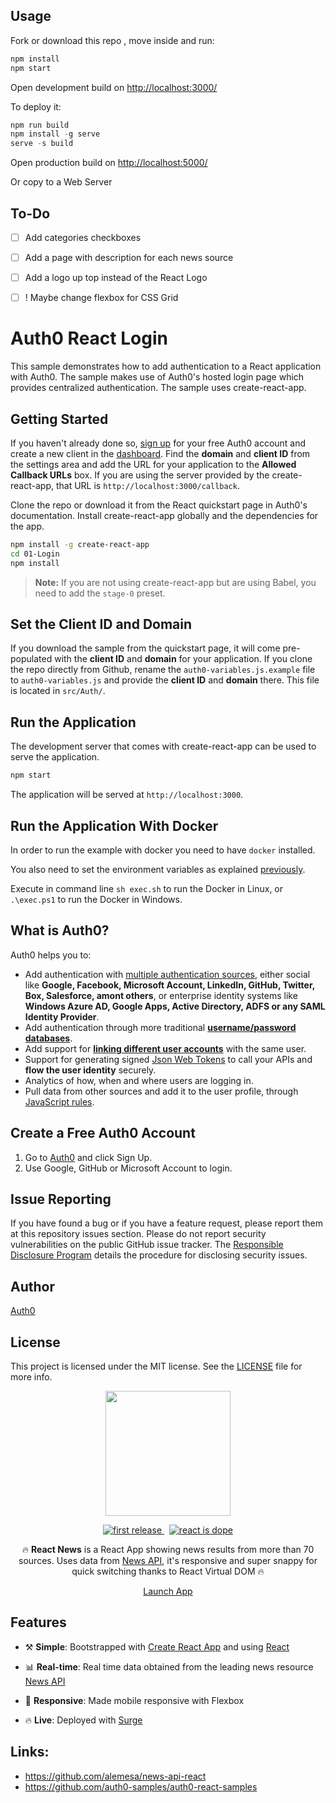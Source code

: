 ## Usage

Fork or download this repo , move inside and run:

```javascript
npm install
npm start
```
Open development build on [http://localhost:3000/](http://localhost:3000/)

To deploy it:

```javascript
npm run build
npm install -g serve
serve -s build
```
Open production build on [http://localhost:5000/](http://localhost:5000/)

Or copy to a Web Server


## To-Do

- [ ] Add categories checkboxes
- [ ] Add a page with description for each news source
- [ ] Add a logo up top instead of the React Logo
- [ ] ! Maybe change flexbox for CSS Grid


# Auth0 React Login

This sample demonstrates how to add authentication to a React application with Auth0. The sample makes use of Auth0's hosted login page which provides centralized authentication. The sample uses create-react-app.

## Getting Started

If you haven't already done so, [sign up](https://auth0.com) for your free Auth0 account and create a new client in the [dashboard](https://manage.auth0.com). Find the **domain** and **client ID** from the settings area and add the URL for your application to the **Allowed Callback URLs** box. If you are using the server provided by the create-react-app, that URL is `http://localhost:3000/callback`.

Clone the repo or download it from the React quickstart page in Auth0's documentation. Install create-react-app globally and the dependencies for the app.

```bash
npm install -g create-react-app
cd 01-Login
npm install
```

> **Note:** If you are not using create-react-app but are using Babel, you need to add the `stage-0` preset.

## Set the Client ID and Domain

If you download the sample from the quickstart page, it will come pre-populated with the **client ID** and **domain** for your application. If you clone the repo directly from Github, rename the `auth0-variables.js.example` file to `auth0-variables.js` and provide the **client ID** and **domain** there. This file is located in `src/Auth/`.

## Run the Application

The development server that comes with create-react-app can be used to serve the application.

```bash
npm start
```

The application will be served at `http://localhost:3000`.

## Run the Application With Docker

In order to run the example with docker you need to have `docker` installed.

You also need to set the environment variables as explained [previously](#set-the-client-id-and-domain).

Execute in command line `sh exec.sh` to run the Docker in Linux, or `.\exec.ps1` to run the Docker in Windows.

## What is Auth0?

Auth0 helps you to:

* Add authentication with [multiple authentication sources](https://docs.auth0.com/identityproviders), either social like **Google, Facebook, Microsoft Account, LinkedIn, GitHub, Twitter, Box, Salesforce, amont others**, or enterprise identity systems like **Windows Azure AD, Google Apps, Active Directory, ADFS or any SAML Identity Provider**.
* Add authentication through more traditional **[username/password databases](https://docs.auth0.com/mysql-connection-tutorial)**.
* Add support for **[linking different user accounts](https://docs.auth0.com/link-accounts)** with the same user.
* Support for generating signed [Json Web Tokens](https://docs.auth0.com/jwt) to call your APIs and **flow the user identity** securely.
* Analytics of how, when and where users are logging in.
* Pull data from other sources and add it to the user profile, through [JavaScript rules](https://docs.auth0.com/rules).

## Create a Free Auth0 Account

1. Go to [Auth0](https://auth0.com/signup) and click Sign Up.
2. Use Google, GitHub or Microsoft Account to login.

## Issue Reporting

If you have found a bug or if you have a feature request, please report them at this repository issues section. Please do not report security vulnerabilities on the public GitHub issue tracker. The [Responsible Disclosure Program](https://auth0.com/whitehat) details the procedure for disclosing security issues.

## Author

[Auth0](https://auth0.com)

## License

This project is licensed under the MIT license. See the [LICENSE](LICENSE.txt) file for more info.

<!---  LOGO   -->
<div align="center">
<p>
<img src="./logo.png" width="200"/>
</p>


<!---  SHIELDS   -->
<p>
<a href="">
  <img alt="first release" src="https://img.shields.io/badge/release-v1.0-brightgreen.svg" />
</a>
&nbsp
<a href="">
  <img alt="react is dope" src="https://img.shields.io/badge/React-is%20dope%20%E2%AD%90-00D8FF.svg" />
</a>


</p>

🔥 __React News__ is a React App showing news results from more than 70 sources. Uses data from [News API](https://newsapi.org/), it's responsive and super snappy for quick switching thanks to React Virtual DOM 🔥

<p><a href="http://news-app.surge.sh/" class="btn btn-primary btn-md">Launch App</a></p>
</div>

## Features

* ⚒️ __Simple__: Bootstrapped with [Create React App](https://github.com/facebookincubator/create-react-app) and using [React](https://facebook.github.io/react/)

* 📊 __Real-time__: Real time data obtained from the leading news resource [News API](https://newsapi.org/)

* 📱 __Responsive__: Made mobile responsive with Flexbox

* 🔥 __Live__: Deployed with [Surge](https://surge.sh/)
## Links:
* https://github.com/alemesa/news-api-react
* https://github.com/auth0-samples/auth0-react-samples